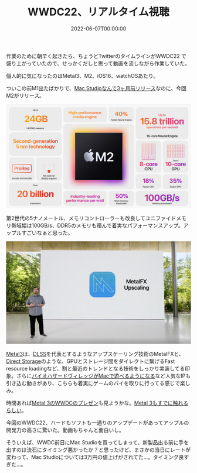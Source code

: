 ﻿---
type: "diary"
title: "WWDC22、リアルタイム視聴"
tags: ["WWDC","日記","Apple"]
date: "2022-06-07T00:00:00"
eyecatch: "./EA86C4E608EF9CBF908B15B0701246D4.png"

---

作業のために朝早く起きたら、ちょうどTwitterのタイムラインがWWDC22 で盛り上がっていたので、せっかくだしと思って動画を流しながら作業していた。



個人的に気になったのはMetal3、M2、iOS16、watchOSあたり。



ついこの前M1出たばかりで、[Mac Studioなんで3ヶ月前リリース](https://www.apple.com/jp/newsroom/2022/03/apple-unveils-all-new-mac-studio-and-studio-display/)なのに、今回M2がリリース。

![](./0266574FCD739C804ECEEDBBA7BB2654.jpg)

第2世代の5ナノメートル、メモリコントローラーも改良してユニファイドメモリ帯域幅は100GB/s、DDR5のメモリも積んで着実なパフォーマンスアップ。アップルすごいなぁと思った。

![](./0228F8715B39B90F0E37DC81E2EB474A.png)

[Metal3](https://developer.apple.com/metal/)は、[DLSS](https://www.nvidia.com/en-us/geforce/technologies/dlss/)を代表とするようなアップスケーリング技術のMetalFXと、[Direct Storage](https://devblogs.microsoft.com/directx/directstorage-api-available-on-pc/)のような、GPUとストレージ間をダイレクトに繋げるFast resource loadingなど、割と最近のトレンドとなる技術をしっかり実装してる印象。さらに[バイオハザードヴィレッジがMacで遊べるようになる](https://game.watch.impress.co.jp/docs/news/1415033.html)など人気なIPも引き込む動きがあり、こちらも着実にゲームのパイを取りに行ってる感じで楽しみ。



時間あれば[Metal 3のWWDCのプレゼン](https://developer.apple.com/videos/all-videos/?q=Metal)も見ようかな。[Metal 3もすでに触れるらしい](https://twitter.com/graphicsguyale/status/1533944280506437632)。



今回のWWDC22、ハードもソフトも一通りのアップデートがあってアップルの開発力の高さに驚いた。動画もちゃんと面白いし。






そういえば、WWDC前日にMac Studioを買ってしまって、新製品出る前に手を出すのは流石にタイミング悪かったか？と思ったけど、まさかの当日にレートが変わって、Mac Studioについては3万円の値上げがされてた…。タイミング良すぎた…。



